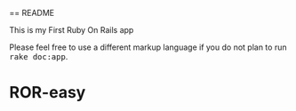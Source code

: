== README

This is my First Ruby On Rails app 


Please feel free to use a different markup language if you do not plan to run
<tt>rake doc:app</tt>.
# ROR-easy

